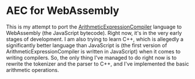 # AEC for WebAssembly

This is my attempt to port the [ArithmeticExpressionCompiler](https://github.com/FlatAssembler/ArithmeticExpressionCompiler) language to WebAssembly (the JavaScript bytecode). Right now, it's in the very early stages of development. I am also trying to learn C++, which is allegedly a significantly better language than JavaScript is (the first version of ArithmeticExpressionCompiler is written in JavaScript) when it comes to writing compilers. So, the only thing I've managed to do right now is to rewrite the tokenizer and the parser to C++, and I've implemented the basic arithmetic operations.
